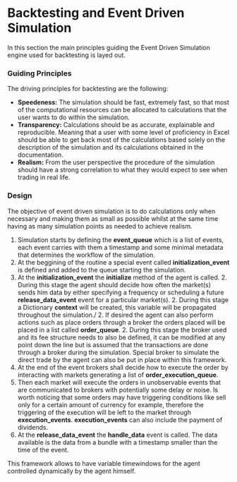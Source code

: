 
# Backtesting and Event Driven Simulation

In this section the main principles guiding the Event Driven Simulation engine used for backtesting is layed out.

### Guiding Principles
The driving principles for backtesting are the following:

- **Speedeness:** The simulation should be fast, extremely fast, so that most of the computational resources can be allocated to calculations that the user wants to do within the simulation. 
- **Transparency:** Calculations should be as accurate, explainable and reproducible. Meaning that a user with some level of proficiency in Excel should be able to get back most of the calculations based solely on the description of the simulation and its calculations obtained in the documentation.
- **Realism:** From the user perspective the procedure of the simulation should have a strong correlation to what they would expect to see when trading in real life.

### Design
The objective of event driven simulation is to do calculations only when necessary and making them as small as possible whilst at the same time having as many simulation points as needed to achieve realism.

1. Simulation starts by defining the **event_queue** which is a list of events, each event carries with them a timestamp and some minimal metadata that determines the workflow of the simulation.
1. At the beggining of the routine a special event called **initialization_event** is defined and added to the queue starting the simulation.
1. At the **initialization_event** the **initialize** method of the agent is called.
    2. During this stage the agent should decide how often the market(s) sends him data by either specifying a frequency or scheduling a future **release_data_event** event for a particular market(s).
    2. During this stage a Dictionary **context** will be created, this variable will be propagated throughout the simulation./
    2. If desired the agent can also perform actions such as place orders through a broker the orders placed will be placed in a list called **order_queue**.
    2. During this stage the broker used and its fee structure needs to also be defined, it can be modified at any point down the line but is assumed that the transactions are done through a broker during the simulation. Special broker to simulate the direct trade by the agent can also be put in place within this framework.  
1. At the end of the event brokers shall decide how to execute the order by interacting with markets generating a list of **order_execution_queue**.
1. Then each market will execute the orders in unobservable  events that are communicated to brokers with potentially some delay or noise. Is worth noticing that some orders may have triggering conditions like sell only for a certain amount of currency for example, therefore the triggering of the execution will be left to the market through **execution_events**. **execution_events** can also include the payment of dividends. 
1. At the **release_data_event** the  **handle_data** event is called. The data available is the data from a bundle with a timestamp smaller than the time of the event.

This framework allows to have variable timewindows for the agent controlled dynamically by the agent himself.


